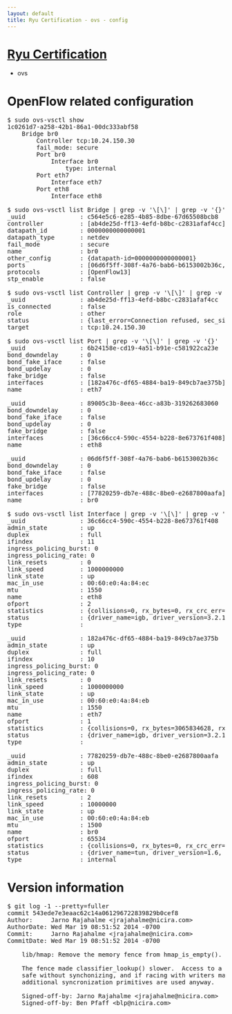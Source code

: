 ```yaml
---
layout: default
title: Ryu Certification - ovs - config
---
```

# [Ryu Certification](http://osrg.github.io/ryu/certification.html)
* ovs 

# OpenFlow related configuration
<pre>
$ sudo ovs-vsctl show
1c0261d7-a258-42b1-86a1-00dc333abf58
    Bridge br0
        Controller tcp:10.24.150.30
        fail_mode: secure
        Port br0
            Interface br0
                type: internal
        Port eth7
            Interface eth7
        Port eth8
            Interface eth8

$ sudo ovs-vsctl list Bridge | grep -v '\[\]' | grep -v '{}'
_uuid               : c564e5c6-e285-4b85-8dbe-67d65508bcb8
controller          : [ab4de25d-ff13-4efd-b8bc-c2831afaf4cc]
datapath_id         : 0000000000000001
datapath_type       : netdev
fail_mode           : secure
name                : br0
other_config        : {datapath-id=0000000000000001}
ports               : [06d6f5ff-308f-4a76-bab6-b6153002b36c, 6b24158e-cd19-4a51-b91e-c581922ca23e, 89005c3b-8eea-46cc-a83b-319262683060]
protocols           : [OpenFlow13]
stp_enable          : false

$ sudo ovs-vsctl list Controller | grep -v '\[\]' | grep -v '{}'
_uuid               : ab4de25d-ff13-4efd-b8bc-c2831afaf4cc
is_connected        : false
role                : other
status              : {last_error=Connection refused, sec_since_connect=377, sec_since_disconnect=0, state=BACKOFF}
target              : tcp:10.24.150.30

$ sudo ovs-vsctl list Port | grep -v '\[\]' | grep -v '{}'
_uuid               : 6b24158e-cd19-4a51-b91e-c581922ca23e
bond_downdelay      : 0
bond_fake_iface     : false
bond_updelay        : 0
fake_bridge         : false
interfaces          : [182a476c-df65-4884-ba19-849cb7ae375b]
name                : eth7

_uuid               : 89005c3b-8eea-46cc-a83b-319262683060
bond_downdelay      : 0
bond_fake_iface     : false
bond_updelay        : 0
fake_bridge         : false
interfaces          : [36c66cc4-590c-4554-b228-8e673761f408]
name                : eth8

_uuid               : 06d6f5ff-308f-4a76-bab6-b6153002b36c
bond_downdelay      : 0
bond_fake_iface     : false
bond_updelay        : 0
fake_bridge         : false
interfaces          : [77820259-db7e-488c-8be0-e2687800aafa]
name                : br0

$ sudo ovs-vsctl list Interface | grep -v '\[\]' | grep -v '{}'
_uuid               : 36c66cc4-590c-4554-b228-8e673761f408
admin_state         : up
duplex              : full
ifindex             : 11
ingress_policing_burst: 0
ingress_policing_rate: 0
link_resets         : 0
link_speed          : 1000000000
link_state          : up
mac_in_use          : 00:60:e0:4a:84:ec
mtu                 : 1550
name                : eth8
ofport              : 2
statistics          : {collisions=0, rx_bytes=0, rx_crc_err=0, rx_dropped=0, rx_errors=0, rx_frame_err=0, rx_over_err=0, rx_packets=0, tx_bytes=4474752, tx_dropped=0, tx_errors=0, tx_packets=47718}
status              : {driver_name=igb, driver_version=3.2.10-k, firmware_version=3.10-0}
type                : 

_uuid               : 182a476c-df65-4884-ba19-849cb7ae375b
admin_state         : up
duplex              : full
ifindex             : 10
ingress_policing_burst: 0
ingress_policing_rate: 0
link_resets         : 0
link_speed          : 1000000000
link_state          : up
mac_in_use          : 00:60:e0:4a:84:eb
mtu                 : 1550
name                : eth7
ofport              : 1
statistics          : {collisions=0, rx_bytes=3065834628, rx_crc_err=0, rx_dropped=0, rx_errors=0, rx_frame_err=0, rx_over_err=0, rx_packets=72661315, tx_bytes=0, tx_dropped=0, tx_errors=0, tx_packets=0}
status              : {driver_name=igb, driver_version=3.2.10-k, firmware_version=3.10-0}
type                : 

_uuid               : 77820259-db7e-488c-8be0-e2687800aafa
admin_state         : up
duplex              : full
ifindex             : 608
ingress_policing_burst: 0
ingress_policing_rate: 0
link_resets         : 2
link_speed          : 10000000
link_state          : up
mac_in_use          : 00:60:e0:4a:84:eb
mtu                 : 1500
name                : br0
ofport              : 65534
statistics          : {collisions=0, rx_bytes=0, rx_crc_err=0, rx_dropped=0, rx_errors=0, rx_frame_err=0, rx_over_err=0, rx_packets=0, tx_bytes=0, tx_dropped=0, tx_errors=0, tx_packets=0}
status              : {driver_name=tun, driver_version=1.6, firmware_version=N/A}
type                : internal
</pre>

# Version information
<pre>
$ git log -1 --pretty=fuller
commit 543ede7e3eaac62c14a061296722839829b0cef8
Author:     Jarno Rajahalme &lt;jrajahalme@nicira.com&gt;
AuthorDate: Wed Mar 19 08:51:52 2014 -0700
Commit:     Jarno Rajahalme &lt;jrajahalme@nicira.com&gt;
CommitDate: Wed Mar 19 08:51:52 2014 -0700

    lib/hmap: Remove the memory fence from hmap_is_empty().
    
    The fence made classifier_lookup() slower.  Access to a size_t 'n' is
    safe without synchonizing, and if racing with writers matters,
    additional syncronization primitives are used anyway.
    
    Signed-off-by: Jarno Rajahalme &lt;jrajahalme@nicira.com&gt;
    Signed-off-by: Ben Pfaff &lt;blp@nicira.com&gt;
</pre>
